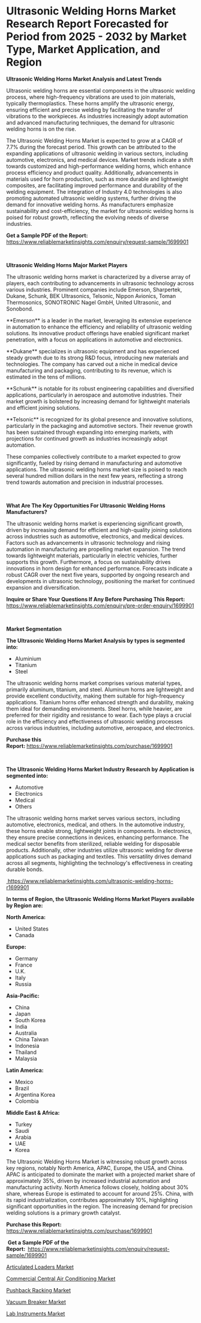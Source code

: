 <p><h1>Ultrasonic Welding Horns Market Research Report Forecasted for Period from 2025 -  2032 by Market Type, Market Application, and Region</h1></p><p><strong>Ultrasonic Welding Horns Market Analysis and Latest Trends</strong></p>
<p><p>Ultrasonic welding horns are essential components in the ultrasonic welding process, where high-frequency vibrations are used to join materials, typically thermoplastics. These horns amplify the ultrasonic energy, ensuring efficient and precise welding by facilitating the transfer of vibrations to the workpieces. As industries increasingly adopt automation and advanced manufacturing techniques, the demand for ultrasonic welding horns is on the rise.</p><p>The Ultrasonic Welding Horns Market is expected to grow at a CAGR of 7.7% during the forecast period. This growth can be attributed to the expanding applications of ultrasonic welding in various sectors, including automotive, electronics, and medical devices. Market trends indicate a shift towards customized and high-performance welding horns, which enhance process efficiency and product quality. Additionally, advancements in materials used for horn production, such as more durable and lightweight composites, are facilitating improved performance and durability of the welding equipment. The integration of Industry 4.0 technologies is also promoting automated ultrasonic welding systems, further driving the demand for innovative welding horns. As manufacturers emphasize sustainability and cost-efficiency, the market for ultrasonic welding horns is poised for robust growth, reflecting the evolving needs of diverse industries.</p></p>
<p><strong>Get a Sample PDF of the Report:&nbsp;</strong> <a href="https://www.reliablemarketinsights.com/enquiry/request-sample/1699901?utm_campaign=3571&utm_medium=2&utm_source=Github&utm_content=ia&utm_term=27032025&utm_id=ultrasonic-welding-horns">https://www.reliablemarketinsights.com/enquiry/request-sample/1699901</a></p>
<p>&nbsp;</p>
<p><strong>Ultrasonic Welding Horns Major Market Players</strong></p>
<p><p>The ultrasonic welding horns market is characterized by a diverse array of players, each contributing to advancements in ultrasonic technology across various industries. Prominent companies include Emerson, Sharpertek, Dukane, Schunk, BEK Ultrasonics, Telsonic, Nippon Avionics, Toman Thermosonics, SONOTRONIC Nagel GmbH, United Ultrasonic, and Sonobond.</p><p>**Emerson** is a leader in the market, leveraging its extensive experience in automation to enhance the efficiency and reliability of ultrasonic welding solutions. Its innovative product offerings have enabled significant market penetration, with a focus on applications in automotive and electronics. </p><p>**Dukane** specializes in ultrasonic equipment and has experienced steady growth due to its strong R&D focus, introducing new materials and technologies. The company has carved out a niche in medical device manufacturing and packaging, contributing to its revenue, which is estimated in the tens of millions.</p><p>**Schunk** is notable for its robust engineering capabilities and diversified applications, particularly in aerospace and automotive industries. Their market growth is bolstered by increasing demand for lightweight materials and efficient joining solutions.</p><p>**Telsonic** is recognized for its global presence and innovative solutions, particularly in the packaging and automotive sectors. Their revenue growth has been sustained through expanding into emerging markets, with projections for continued growth as industries increasingly adopt automation.</p><p>These companies collectively contribute to a market expected to grow significantly, fueled by rising demand in manufacturing and automotive applications. The ultrasonic welding horns market size is poised to reach several hundred million dollars in the next few years, reflecting a strong trend towards automation and precision in industrial processes.</p></p>
<p>&nbsp;</p>
<p><strong>What Are The Key Opportunities For Ultrasonic Welding Horns Manufacturers?</strong></p>
<p><p>The ultrasonic welding horns market is experiencing significant growth, driven by increasing demand for efficient and high-quality joining solutions across industries such as automotive, electronics, and medical devices. Factors such as advancements in ultrasonic technology and rising automation in manufacturing are propelling market expansion. The trend towards lightweight materials, particularly in electric vehicles, further supports this growth. Furthermore, a focus on sustainability drives innovations in horn design for enhanced performance. Forecasts indicate a robust CAGR over the next five years, supported by ongoing research and developments in ultrasonic technology, positioning the market for continued expansion and diversification.</p></p>
<p><strong>Inquire or Share Your Questions If Any Before Purchasing This Report:</strong> <a href="https://www.reliablemarketinsights.com/enquiry/pre-order-enquiry/1699901?utm_campaign=3571&utm_medium=2&utm_source=Github&utm_content=ia&utm_term=27032025&utm_id=ultrasonic-welding-horns">https://www.reliablemarketinsights.com/enquiry/pre-order-enquiry/1699901</a></p>
<p>&nbsp;</p>
<p><strong>Market Segmentation</strong></p>
<p><strong>The Ultrasonic Welding Horns Market Analysis by types is segmented into:</strong></p>
<p><ul><li>Aluminium</li><li>Titanium</li><li>Steel</li></ul></p>
<p><p>The ultrasonic welding horns market comprises various material types, primarily aluminum, titanium, and steel. Aluminum horns are lightweight and provide excellent conductivity, making them suitable for high-frequency applications. Titanium horns offer enhanced strength and durability, making them ideal for demanding environments. Steel horns, while heavier, are preferred for their rigidity and resistance to wear. Each type plays a crucial role in the efficiency and effectiveness of ultrasonic welding processes across various industries, including automotive, aerospace, and electronics.</p></p>
<p><strong>Purchase this Report:&nbsp;</strong><a href="https://www.reliablemarketinsights.com/purchase/1699901?utm_campaign=3571&utm_medium=2&utm_source=Github&utm_content=ia&utm_term=27032025&utm_id=ultrasonic-welding-horns">https://www.reliablemarketinsights.com/purchase/1699901</a></p>
<p>&nbsp;</p>
<p><strong>The Ultrasonic Welding Horns Market Industry Research by Application is segmented into:</strong></p>
<p><ul><li>Automotive</li><li>Electronics</li><li>Medical</li><li>Others</li></ul></p>
<p><p>The ultrasonic welding horns market serves various sectors, including automotive, electronics, medical, and others. In the automotive industry, these horns enable strong, lightweight joints in components. In electronics, they ensure precise connections in devices, enhancing performance. The medical sector benefits from sterilized, reliable welding for disposable products. Additionally, other industries utilize ultrasonic welding for diverse applications such as packaging and textiles. This versatility drives demand across all segments, highlighting the technology's effectiveness in creating durable bonds.</p></p>
<p><a href="https://www.reliablemarketinsights.com/ultrasonic-welding-horns-r1699901?utm_campaign=3571&utm_medium=2&utm_source=Github&utm_content=ia&utm_term=27032025&utm_id=ultrasonic-welding-horns">&nbsp;https://www.reliablemarketinsights.com/ultrasonic-welding-horns-r1699901</a></p>
<p><strong>In terms of Region, the Ultrasonic Welding Horns Market Players available by Region are:</strong></p>
<p>
    <p> <strong> North America: </strong>
        <ul>
            <li>United States</li>
            <li>Canada</li>
        </ul>
        </p> 
    <p> <strong> Europe: </strong>
        <ul>
            <li>Germany</li>
            <li>France</li>
            <li>U.K.</li>
            <li>Italy</li>
            <li>Russia</li>
        </ul>
        </p> 
    <p> <strong> Asia-Pacific: </strong>
        <ul>
            <li>China</li>
            <li>Japan</li>
            <li>South Korea</li>
            <li>India</li>
            <li>Australia</li>
            <li>China Taiwan</li>
            <li>Indonesia</li>
            <li>Thailand</li>
            <li>Malaysia</li>
        </ul>
        </p> 
    <p> <strong> Latin America: </strong>
        <ul>
            <li>Mexico</li>
            <li>Brazil</li>
            <li>Argentina Korea</li>
            <li>Colombia</li>
        </ul>
        </p> 
    <p> <strong> Middle East & Africa: </strong>
        <ul>
            <li>Turkey</li>
            <li>Saudi</li>
            <li>Arabia</li>
            <li>UAE</li>
            <li>Korea</li>
        </ul>
    </p>
    </p>
<p><p>The Ultrasonic Welding Horns Market is witnessing robust growth across key regions, notably North America, APAC, Europe, the USA, and China. APAC is anticipated to dominate the market with a projected market share of approximately 35%, driven by increased industrial automation and manufacturing activity. North America follows closely, holding about 30% share, whereas Europe is estimated to account for around 25%. China, with its rapid industrialization, contributes approximately 10%, highlighting significant opportunities in the region. The increasing demand for precision welding solutions is a primary growth catalyst.</p></p>
<p><strong>Purchase this Report: </strong><a href="https://www.reliablemarketinsights.com/purchase/1699901?utm_campaign=3571&utm_medium=2&utm_source=Github&utm_content=ia&utm_term=27032025&utm_id=ultrasonic-welding-horns">https://www.reliablemarketinsights.com/purchase/1699901</a></p>
<p>&nbsp;<strong>Get a Sample PDF of the Report:&nbsp;&nbsp;</strong><a href="https://www.reliablemarketinsights.com/enquiry/request-sample/1699901?utm_campaign=3571&utm_medium=2&utm_source=Github&utm_content=ia&utm_term=27032025&utm_id=ultrasonic-welding-horns">https://www.reliablemarketinsights.com/enquiry/request-sample/1699901</a></p>
<p><strong></strong></p>
<p><p><a href="https://www.linkedin.com/pulse/revenue-growth-market-insights-articulated-loaders-147-4orvf?utm_campaign=3571&utm_medium=2&utm_source=Github&utm_content=ia&utm_term=27032025&utm_id=ultrasonic-welding-horns">Articulated Loaders Market</a></p><p><a href="https://www.linkedin.com/pulse/commercial-central-air-conditioning-market-research-report-iscyf?utm_campaign=3571&utm_medium=2&utm_source=Github&utm_content=ia&utm_term=27032025&utm_id=ultrasonic-welding-horns">Commercial Central Air Conditioning Market</a></p><p><a href="https://www.linkedin.com/pulse/future-trends-global-pushback-racking-market-insights-analysis-lzotf?utm_campaign=3571&utm_medium=2&utm_source=Github&utm_content=ia&utm_term=27032025&utm_id=ultrasonic-welding-horns">Pushback Racking Market</a></p><p><a href="https://www.linkedin.com/pulse/vacuum-breaker-ecosystem-mapping-innovation-value-chains-90e8f?utm_campaign=3571&utm_medium=2&utm_source=Github&utm_content=ia&utm_term=27032025&utm_id=ultrasonic-welding-horns">Vacuum Breaker Market</a></p><p><a href="https://www.linkedin.com/pulse/overview-lab-instruments-market-competitive-landscape-projected-wxcbf?utm_campaign=3571&utm_medium=2&utm_source=Github&utm_content=ia&utm_term=27032025&utm_id=ultrasonic-welding-horns">Lab Instruments Market</a></p></p>